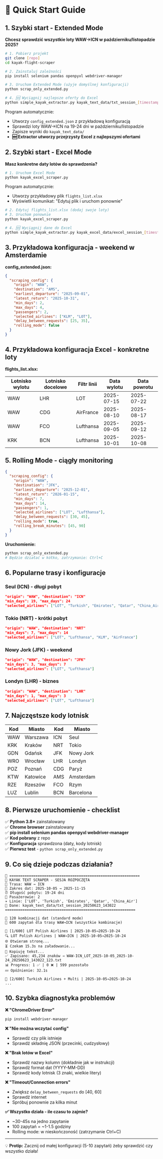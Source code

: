 # 🚀 Quick Start Guide

## 1. Szybki start - Extended Mode

**Chcesz sprawdzić wszystkie loty WAW→ICN w październiku/listopadzie 2025?**

```bash
# 1. Pobierz projekt
git clone [repo]
cd kayak-flight-scraper

# 2. Zainstaluj zależności
pip install selenium pandas openpyxl webdriver-manager

# 3. Uruchom Extended Mode (użyje domyślnej konfiguracji)
python scrap_only_extended.py

# 4. 🆕 Wyciągnij najlepsze oferty do Excel
python simple_kayak_extractor.py kayak_text_data/txt_session_[timestamp]
```

Program automatycznie:
- Utworzy `config_extended.json` z przykładową konfiguracją
- Sprawdzi loty WAW→ICN na 19-24 dni w październiku/listopadzie
- Zapisze wyniki do `kayak_text_data/`
- **🆕 Extractor utworzy przejrzysty Excel z najlepszymi ofertami**

## 2. Szybki start - Excel Mode

**Masz konkretne daty lotów do sprawdzenia?**

```bash
# 1. Uruchom Excel Mode
python kayak_excel_scraper.py
```

Program automatycznie:
- Utworzy przykładowy plik `flights_list.xlsx`
- Wyświetli komunikat: "Edytuj plik i uruchom ponownie"

```bash
# 2. Edytuj flights_list.xlsx (dodaj swoje loty)
# 3. Uruchom ponownie
python kayak_excel_scraper.py

# 4. 🆕 Wyciągnij dane do Excel
python simple_kayak_extractor.py kayak_excel_data/excel_session_[timestamp]
```

## 3. Przykładowa konfiguracja - weekend w Amsterdamie

**config_extended.json:**
```json
{
  "scraping_config": {
    "origin": "WAW",
    "destination": "AMS", 
    "earliest_departure": "2025-09-01",
    "latest_return": "2025-10-31",
    "min_days": 2,
    "max_days": 4,
    "passengers": 2,
    "selected_airlines": ["KLM", "LOT"],
    "delay_between_requests": [25, 35],
    "rolling_mode": false
  }
}
```

## 4. Przykładowa konfiguracja Excel - konkretne loty

**flights_list.xlsx:**

| Lotnisko wylotu | Lotnisko docelowe | Filtr linii | Data wylotu | Data powrotu |
|-----------------|-------------------|-------------|-------------|--------------|
| WAW             | LHR               | LOT         | 2025-07-15  | 2025-07-22   |
| WAW             | CDG               | AirFrance   | 2025-08-10  | 2025-08-17   |
| WAW             | FCO               | Lufthansa   | 2025-09-05  | 2025-09-12   |
| KRK             | BCN               | Lufthansa   | 2025-10-01  | 2025-10-08   |

## 5. Rolling Mode - ciągły monitoring

```json
{
  "scraping_config": {
    "origin": "WAW",
    "destination": "JFK",
    "earliest_departure": "2025-12-01", 
    "latest_return": "2026-01-15",
    "min_days": 7,
    "max_days": 14,
    "passengers": 1,
    "selected_airlines": ["LOT", "Lufthansa"],
    "delay_between_requests": [30, 45],
    "rolling_mode": true,
    "rolling_break_minutes": [45, 90]
  }
}
```

**Uruchomienie:**
```bash
python scrap_only_extended.py
# Będzie działać w kółko, zatrzymanie: Ctrl+C
```

## 6. Popularne trasy i konfiguracje

### Seul (ICN) - długi pobyt
```json
"origin": "WAW", "destination": "ICN"
"min_days": 19, "max_days": 24
"selected_airlines": ["LOT", "Turkish", "Emirates", "Qatar", "China_Air"]
```

### Tokio (NRT) - krótki pobyt  
```json
"origin": "WAW", "destination": "NRT"
"min_days": 7, "max_days": 14
"selected_airlines": ["LOT", "Lufthansa", "KLM", "AirFrance"]
```

### Nowy Jork (JFK) - weekend
```json
"origin": "WAW", "destination": "JFK" 
"min_days": 3, "max_days": 7
"selected_airlines": ["LOT", "Lufthansa"]
```

### Londyn (LHR) - biznes
```json
"origin": "WAW", "destination": "LHR"
"min_days": 1, "max_days": 3  
"selected_airlines": ["LOT", "Lufthansa"]
```

## 7. Najczęstsze kody lotnisk

| Kod | Miasto | Kod | Miasto |
|-----|--------|-----|--------|
| WAW | Warszawa | ICN | Seul |
| KRK | Kraków | NRT | Tokio |
| GDN | Gdańsk | JFK | Nowy Jork |
| WRO | Wrocław | LHR | Londyn |
| POZ | Poznań | CDG | Paryż |
| KTW | Katowice | AMS | Amsterdam |
| RZE | Rzeszów | FCO | Rzym |
| LUZ | Lublin | BCN | Barcelona |

## 8. Pierwsze uruchomienie - checklist

✅ **Python 3.8+** zainstalowany  
✅ **Chrome browser** zainstalowany  
✅ **pip install selenium pandas openpyxl webdriver-manager**  
✅ **Kod pobrany** z repo  
✅ **Konfiguracja** sprawdzona (daty, kody lotnisk)  
✅ **Pierwsz test** - `python scrap_only_extended.py`  

## 9. Co się dzieje podczas działania?

```
🚀 ============================================================
🎯 KAYAK TEXT SCRAPER - SESJA ROZPOCZĘTA
🛫 Trasa: WAW → ICN  
📅 Zakres dat: 2025-10-05 → 2025-11-15
⏰ Długość pobytu: 19-24 dni
👥 Pasażerowie: 2
✈️ Linie: ['LOT', 'Turkish', 'Emirates', 'Qatar', 'China_Air']  
📁 Dane: kayak_text_data/txt_session_20250623_143022
============================================================

📅 120 kombinacji dat (standard mode)
🎯 600 zapytań dla trasy WAW→ICN (wszystkie kombinacje)

🔄 [1/600] LOT Polish Airlines | 2025-10-05→2025-10-24
🔍 LOT Polish Airlines | WAW→ICN | 2025-10-05→2025-10-24
🌐 Otwieram stronę...
⏳ Czekam 15.3s na załadowanie...
📝 Kopiuję tekst...
✅ Zapisano: 45,234 znaków → WAW-ICN_LOT_2025-10-05_2025-10-24_20250623_143022_123.txt
📊 Progress: 1 ✅ | 0 ❌ | 599 pozostało
💤 Opóźnienie: 32.1s

🔄 [2/600] Turkish Airlines + Multi | 2025-10-05→2025-10-24
...
```

## 10. Szybka diagnostyka problemów

**❌ "ChromeDriver Error"**
```bash
pip install webdriver-manager
```

**❌ "Nie można wczytać config"**
- Sprawdź czy plik istnieje
- Sprawdź składnię JSON (przecinki, cudzysłowy)

**❌ "Brak lotów w Excel"**
- Sprawdź nazwy kolumn (dokładnie jak w instrukcji)
- Sprawdź format dat (YYYY-MM-DD)
- Sprawdź kody lotnisk (3 znaki, wielkie litery)

**❌ "Timeout/Connection errors"**
- Zwiększ `delay_between_requests` do [40, 60]
- Sprawdź internet
- Spróbuj ponownie za kilka minut

**✅ Wszystko działa - ile czasu to zajmie?**
- ~30-45s na jedno zapytanie
- 100 zapytań = ~1-1.5 godziny
- Rolling mode: w nieskończoność (zatrzymanie Ctrl+C)

---

💡 **Protip:** Zacznij od małej konfiguracji (5-10 zapytań) żeby sprawdzić czy wszystko działa!
